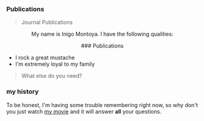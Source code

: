 ### Publications 

> Journal Publications

<p style="text-align: center;">My name is Inigo Montoya. I have the following qualities:</p>
<p align="center">### Publications</p>

- I rock a great mustache
- I'm extremely loyal to my family

>What else do you need?

### my history

To be honest, I'm having some trouble remembering right now, so why don't you just watch [my movie](http://en.wikipedia.org/wiki/The_Princess_Bride_%28film%29) and it will answer **all** your questions.
